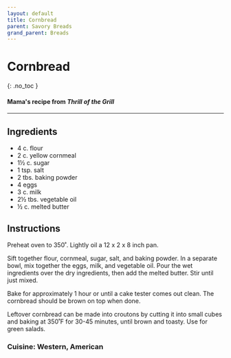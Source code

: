 ```yaml
---
layout: default
title: Cornbread
parent: Savory Breads
grand_parent: Breads
---
```


# Cornbread
{: .no_toc }
#### Mama's recipe from <i>Thrill of the Grill</i>
---

## Ingredients
<ul>
	<li>4 c. flour</li>
	<li>2 c. yellow cornmeal</li>
	<li>1½ c. sugar</li>
	<li>1 tsp. salt</li>
	<li>2 tbs. baking powder</li>
	<li>4 eggs</li>
	<li>3 c. milk</li>
	<li>2½ tbs. vegetable oil</li>
	<li>½ c. melted butter</li>
</ul>

## Instructions
Preheat oven to 350˚. Lightly oil a 12 x 2 x 8 inch pan.

Sift together flour, cornmeal, sugar, salt, and baking
powder. In a separate bowl, mix together the eggs, milk, and vegetable oil.
Pour the wet ingredients over the dry ingredients, then add the melted butter.
Stir until just mixed.

Bake for approximately 1 hour or until a cake tester comes
out clean. The cornbread should be brown on top when done.

Leftover cornbread can be made into croutons by cutting it
into small cubes and baking at 350˚F for 30-45 minutes, until brown and toasty.
Use for green salads.

### Cuisine: Western, American